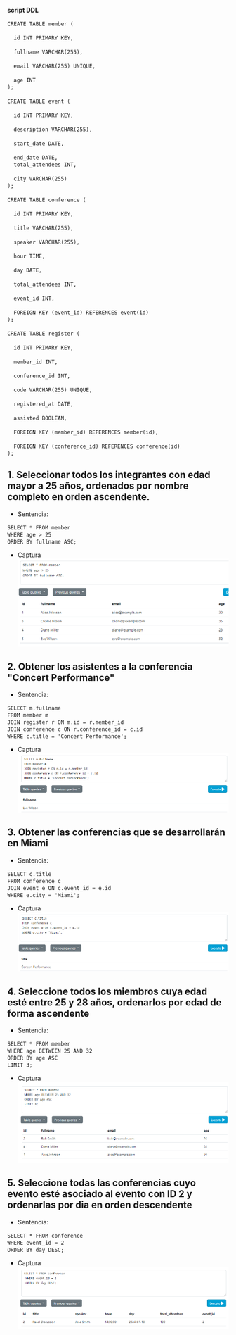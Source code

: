 __script DDL__

```
CREATE TABLE member (

  id INT PRIMARY KEY,

  fullname VARCHAR(255),

  email VARCHAR(255) UNIQUE,

  age INT
);

CREATE TABLE event (

  id INT PRIMARY KEY,

  description VARCHAR(255),

  start_date DATE,

  end_date DATE,
  total_attendees INT,

  city VARCHAR(255)
);

CREATE TABLE conference (

  id INT PRIMARY KEY,

  title VARCHAR(255),

  speaker VARCHAR(255),

  hour TIME,

  day DATE,

  total_attendees INT,

  event_id INT,

  FOREIGN KEY (event_id) REFERENCES event(id)
);

CREATE TABLE register (

  id INT PRIMARY KEY,

  member_id INT,

  conference_id INT,

  code VARCHAR(255) UNIQUE,

  registered_at DATE,

  assisted BOOLEAN,

  FOREIGN KEY (member_id) REFERENCES member(id),

  FOREIGN KEY (conference_id) REFERENCES conference(id)
);
```

  
 ## 1. Seleccionar todos los integrantes con edad mayor a 25 años, ordenados por nombre completo en orden ascendente.
  - Sentencia:
  ```
 SELECT * FROM member
WHERE age > 25
ORDER BY fullname ASC;

  ```
  - Captura
![1](image-1.png)

## 2.  Obtener los asistentes a la conferencia "Concert Performance"
 - Sentencia:

  ```
SELECT m.fullname
FROM member m
JOIN register r ON m.id = r.member_id
JOIN conference c ON r.conference_id = c.id
WHERE c.title = 'Concert Performance';
  ```
  - Captura
  ![2](image-2.png)

## 3. Obtener las conferencias que se desarrollarán en Miami
 - Sentencia:

  ```
 SELECT c.title
FROM conference c
JOIN event e ON c.event_id = e.id
WHERE e.city = 'Miami';
  ```

  - Captura
  ![3](image-3.png)


  ## 4. Seleccione todos los miembros cuya edad esté entre 25 y 28 años, ordenarlos por edad de forma ascendente

 - Sentencia:

  ```
SELECT * FROM member
WHERE age BETWEEN 25 AND 32
ORDER BY age ASC
LIMIT 3;
 ```

 - Captura
 ![4](image-4.png)

 ## 5. Seleccione todas las conferencias cuyo evento esté asociado al evento con ID 2 y ordenarlas por dia en orden descendente
 - Sentencia:

  ```
 SELECT * FROM conference
 WHERE event_id = 2
 ORDER BY day DESC;

 ```
 - Captura
 ![5](image.png)